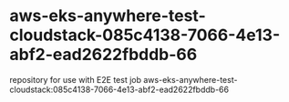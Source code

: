 # aws-eks-anywhere-test-cloudstack-085c4138-7066-4e13-abf2-ead2622fbddb-66
repository for use with E2E test job aws-eks-anywhere-test-cloudstack:085c4138-7066-4e13-abf2-ead2622fbddb-66
